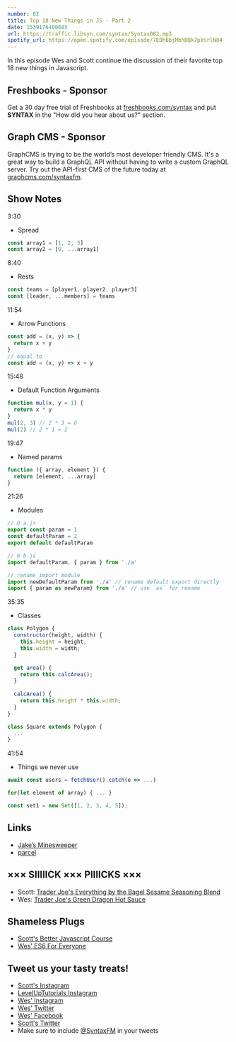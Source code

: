```yaml
---
number: 82
title: Top 18 New Things in JS - Part 2
date: 1539176400685
url: https://traffic.libsyn.com/syntax/Syntax082.mp3
spotify_url: https://open.spotify.com/episode/7EDh6bjMbhDQk7pVsrlN84
---
```


In this episode Wes and Scott continue the discussion of their favorite top 18 new things in Javascript.

## Freshbooks - Sponsor

Get a 30 day free trial of Freshbooks at [freshbooks.com/syntax](https://freshbooks.com/syntax) and put **SYNTAX** in the "How did you hear about us?" section.

## Graph CMS - Sponsor

GraphCMS is trying to be the world’s most developer friendly CMS. It's a great way to build a GraphQL API without having to write a custom GraphQL server. Try out the API-first CMS of the future today at [graphcms.com/syntaxfm](https://graphcms.com/syntaxfm).

## Show Notes

3:30

* Spread

```javascript
const array1 = [1, 2, 3]
const array2 = [0, ...array1]
```

8:40

* Rests

```javascript
const teams = [player1, player2, player3]
const [leader, ...members] = teams
```

11:54

* Arrow Functions

```javascript
const add = (x, y) => {
  return x + y
}
// equal to
const add = (x, y) => x + y
```

15:48

* Default Function Arguments

```javascript
function mul(x, y = 1) {
  return x * y
}
mul(2, 3) // 2 * 3 = 6
mul(2) // 2 * 1 = 2
```

19:47

* Named params

```javascript
function ({ array, element }) {
  return [element, ...array]
}
```

21:26

* Modules

```javascript
// @ a.js
export const param = 1
const defaultParam = 2
export default defaultParam

// @ b.js
import defaultParam, { param } from './a'

// rename import module
import newDefaultParam from './a' // rename default export directly
import { param as newParam} from './a' // use `as` for rename
```

35:35

* Classes

```javascript
class Polygon {
  constructor(height, width) {
    this.height = height;
    this.width = width;
  }

  get area() {
    return this.calcArea();
  }
  
  calcArea() {
    return this.height * this.width;
  }
}

class Square extends Polygon {
  ...
}
```

41:54

* Things we never use

```javascript
await const users = fetchUser().catch(e => ...)

for(let element of array) { ... }

const set1 = new Set([1, 2, 3, 4, 5]);
```

## Links
* [Jake’s Minesweeper](https://twitter.com/jaffathecake/status/1045055482933768194)
* [parcel](https://parceljs.org/)

## ××× SIIIIICK ××× PIIIICKS ×××

* Scott: [Trader Joe's Everything by the Bagel Sesame Seasoning Blend](https://www.amazon.com/Trader-Joes-Everything-Sesame-Seasoning/dp/B06W9N8X9H)
* Wes: [Trader Joe's Green Dragon Hot Sauce](https://www.amazon.com/Trader-Joes-Green-Dragon-Sauce/dp/B014E037TM)

## Shameless Plugs

* [Scott's Better Javascript Course](https://LevelUpTutorials.com/pro)
* [Wes' ES6 For Everyone](https://es6.io/)

## Tweet us your tasty treats!

* [Scott's Instagram](https://www.instagram.com/stolinski/)
* [LevelUpTutorials Instagram](https://www.instagram.com/LevelUpTutorials/)
* [Wes' Instagram](https://www.instagram.com/wesbos/)
* [Wes' Twitter](https://twitter.com/wesbos)
* [Wes' Facebook](https://www.facebook.com/wesbos.developer)
* [Scott's Twitter](https://twitter.com/stolinski)
* Make sure to include [@SyntaxFM](https://twitter.com/SyntaxFM) in your tweets
